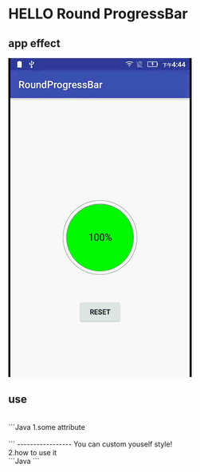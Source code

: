 # HELLO Round ProgressBar
## app effect

![effect](https://github.com/victorfan336/RoundProgressBar/blob/master/progress~1.gif)

## use
<br/>
```Java
1.some attribute<br/>
  <declare-styleable name="RoundProgressBar">
        <attr name="text_color" format="color" />
        <attr name="progress_color" format="color" />
        <attr name="stroke_color" format="color" />
        <attr name="progress_background_color" format="color" />
        <attr name="text_size" format="dimension" />
        <attr name="stroke_width" format="dimension" />
    </declare-styleable><br/>
```
-----------------
You can custom youself style!<br/>
2.how to use it<br/>
```Java
<com.victor.myprogressbar.RoundProgressBar
        xmlns:app="http://schemas.android.com/apk/res-auto"
        android:id="@+id/progress"
        android:layout_width="150dp"
        android:layout_height="150dp"
        android:layout_centerInParent="true"
        app:progress_background_color="#00ff00"
        app:progress_color="#408A40"
        app:stroke_width="1dp"
        app:stroke_color="#A0A0A0"
        app:text_size="20dp"
        app:text_color="#000000"
        />
```
<br/>
